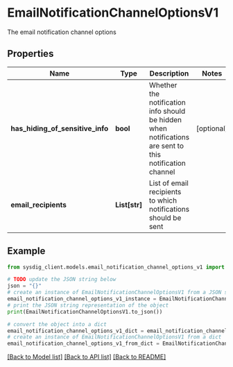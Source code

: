 # EmailNotificationChannelOptionsV1

The email notification channel options

## Properties

Name | Type | Description | Notes
------------ | ------------- | ------------- | -------------
**has_hiding_of_sensitive_info** | **bool** | Whether the notification info should be hidden when notifications are sent to this notification channel | [optional] 
**email_recipients** | **List[str]** | List of email recipients to which notifications should be sent | 

## Example

```python
from sysdig_client.models.email_notification_channel_options_v1 import EmailNotificationChannelOptionsV1

# TODO update the JSON string below
json = "{}"
# create an instance of EmailNotificationChannelOptionsV1 from a JSON string
email_notification_channel_options_v1_instance = EmailNotificationChannelOptionsV1.from_json(json)
# print the JSON string representation of the object
print(EmailNotificationChannelOptionsV1.to_json())

# convert the object into a dict
email_notification_channel_options_v1_dict = email_notification_channel_options_v1_instance.to_dict()
# create an instance of EmailNotificationChannelOptionsV1 from a dict
email_notification_channel_options_v1_from_dict = EmailNotificationChannelOptionsV1.from_dict(email_notification_channel_options_v1_dict)
```
[[Back to Model list]](../README.md#documentation-for-models) [[Back to API list]](../README.md#documentation-for-api-endpoints) [[Back to README]](../README.md)


